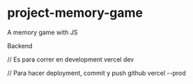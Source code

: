 # project-memory-game
A memory game with JS

Backend

// Es para correr en development
vercel dev 

// Para hacer deployment, commit y push github
vercel --prod

